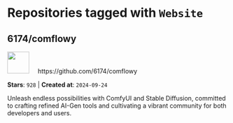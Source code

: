 # Repositories tagged with `Website`


## 6174/comflowy


<a href='https://github.com/6174/comflowy'>
<img src="https://avatars.githubusercontent.com/u/3872872?v=4" width="50" height="50"></a> &nbsp; &nbsp; https://github.com/6174/comflowy

**Stars**: `928` | **Created at**: `2024-09-24`


Unleash endless possibilities with ComfyUI and Stable Diffusion, committed to crafting refined AI-Gen tools and cultivating a vibrant community for both developers and users. 
